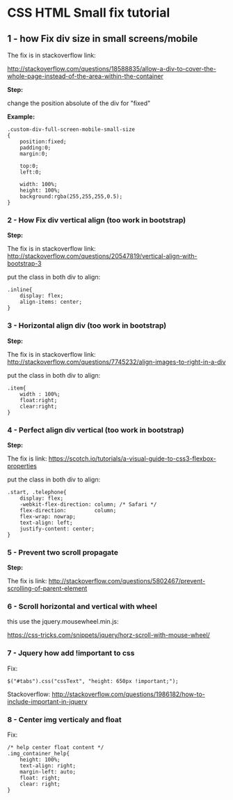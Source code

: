# CSS HTML Small fix tutorial

## 1 - how Fix div size in small screens/mobile

The fix is in stackoverflow link:

http://stackoverflow.com/questions/18588835/allow-a-div-to-cover-the-whole-page-instead-of-the-area-within-the-container

**Step:**

change the position absolute of the div for "fixed"

**Example:**

```
.custom-div-full-screen-mobile-small-size
{
    position:fixed;
    padding:0;
    margin:0;

    top:0;
    left:0;

    width: 100%;
    height: 100%;
    background:rgba(255,255,255,0.5);
}
```

### 2 - How Fix div vertical align (too work in bootstrap)

**Step:**

The fix is in stackoverflow link:
http://stackoverflow.com/questions/20547819/vertical-align-with-bootstrap-3

put the class in both div to align:

```
.inline{
    display: flex;
    align-items: center;
}
```
### 3 - Horizontal align div (too work in bootstrap)

**Step:**

The fix is in stackoverflow link:
http://stackoverflow.com/questions/7745232/align-images-to-right-in-a-div

put the class in both div to align:

```
.item{
    width : 100%;
    float:right;
    clear:right;
}
```

### 4 - Perfect align div vertical (too work in bootstrap)

**Step:**

The fix is link:
https://scotch.io/tutorials/a-visual-guide-to-css3-flexbox-properties

put the class in both div to align:

```
.start, .telephone{
    display: flex;
    -webkit-flex-direction: column; /* Safari */
    flex-direction:         column;
    flex-wrap: nowrap;
    text-align: left;
    justify-content: center;
}
```

### 5 - Prevent two scroll propagate

**Step:**

The fix is link:
http://stackoverflow.com/questions/5802467/prevent-scrolling-of-parent-element


### 6 - Scroll horizontal and vertical with wheel

this use the jquery.mousewheel.min.js:

https://css-tricks.com/snippets/jquery/horz-scroll-with-mouse-wheel/

### 7 - Jquery how add !important to css

Fix: 

```
$("#tabs").css("cssText", "height: 650px !important;");
```

Stackoverflow: http://stackoverflow.com/questions/1986182/how-to-include-important-in-jquery

### 8 - Center img verticaly and float 

Fix:

```
/* help center float content */
.img_container_help{
    height: 100%;
    text-align: right;
    margin-left: auto;
    float: right;
    clear: right;
}
```
